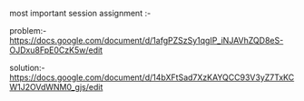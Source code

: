 most important session assignment :-

  problem:-
https://docs.google.com/document/d/1afgPZSzSy1qgIP_iNJAVhZQD8eS-OJDxu8FpE0CzK5w/edit


solution:- 
https://docs.google.com/document/d/14bXFtSad7XzKAYQCC93V3yZ7TxKCW1J2OVdWNM0_gjs/edit